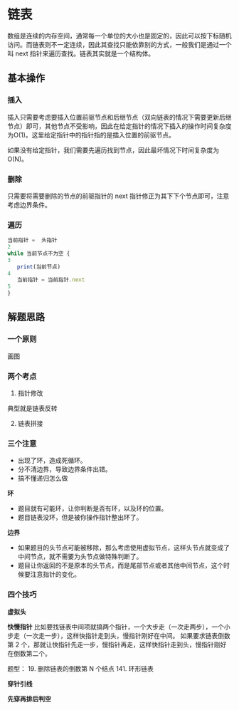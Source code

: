 # 链表

数组是连续的内存空间，通常每一个单位的大小也是固定的，因此可以按下标随机访问。而链表则不一定连续，因此其查找只能依靠别的方式，一般我们是通过一个叫 next 指针来遍历查找。链表其实就是一个结构体。

## 基本操作

### 插入

插入只需要考虑要插入位置前驱节点和后继节点（双向链表的情况下需要更新后继节点）即可，其他节点不受影响，因此在给定指针的情况下插入的操作时间复杂度为O(1)。这里给定指针中的指针指的是插入位置的前驱节点。

如果没有给定指针，我们需要先遍历找到节点，因此最坏情况下时间复杂度为 O(N)。

### 删除

只需要将需要删除的节点的前驱指针的 next 指针修正为其下下个节点即可，注意考虑边界条件。

### 遍历

```js
当前指针 =  头指针
2
while 当前节点不为空 {
3
   print(当前节点)
4
   当前指针 = 当前指针.next
5
}
```

## 解题思路

### 一个原则
画图

### 两个考点

1. 指针修改

典型就是链表反转

2. 链表拼接

### 三个注意

- 出现了环，造成死循环。
- 分不清边界，导致边界条件出错。
- 搞不懂递归怎么做


**环**
- 题目就有可能环，让你判断是否有环，以及环的位置。
- 题目链表没环，但是被你操作指针整出环了。

**边界**

- 如果题目的头节点可能被移除，那么考虑使用虚拟节点，这样头节点就变成了中间节点，就不需要为头节点做特殊判断了。
- 题目让你返回的不是原本的头节点，而是尾部节点或者其他中间节点，这个时候要注意指针的变化。

### 四个技巧

**虚拟头**

**快慢指针**
比如要找链表中间项就搞两个指针，一个大步走（一次走两步），一个小步走（一次走一步），这样快指针走到头，慢指针刚好在中间。 如果要求链表倒数第 2 个，那就让快指针先走一步，慢指针再走，这样快指针走到头，慢指针刚好在倒数第二个。

题型：
19. 删除链表的倒数第 N 个结点
141. 环形链表


**穿针引线**

**先穿再排后判空**